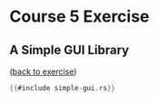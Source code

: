 # Course 5 Exercise

## A Simple GUI Library

([back to exercise](simple-gui.md))

```rust
{{#include simple-gui.rs}}
```
